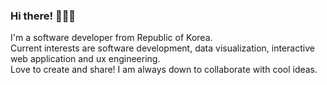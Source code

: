 ### Hi there! 👋👋👋 

I'm a software developer from Republic of Korea. 
<br/>
Current interests are software development, data visualization, interactive web application and ux engineering.
<br />
Love to create and share! I am always down to collaborate with cool ideas. 



<!--
**yoonminsohappy/yoonminsohappy** is a ✨ _special_ ✨ repository because its `README.md` (this file) appears on your GitHub profile.

Here are some ideas to get you started:

- 🔭 I’m currently working on ...
- 🌱 I’m currently learning ...
- 👯 I’m looking to collaborate on ...
- 🤔 I’m looking for help with ...
- 💬 Ask me about ...
- 📫 How to reach me: ...
- 😄 Pronouns: ...
- ⚡ Fun fact: ...
-->
